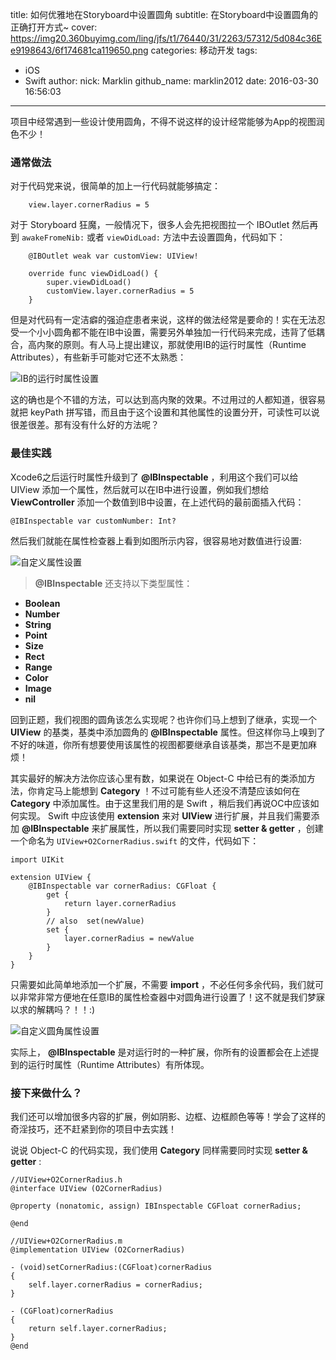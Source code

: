 title: 如何优雅地在Storyboard中设置圆角
subtitle: 在Storyboard中设置圆角的正确打开方式~
cover: https://img20.360buyimg.com/ling/jfs/t1/76440/31/2263/57312/5d084c36Ee9198643/6f174681ca119650.png
categories: 移动开发
tags:
  - iOS
  - Swift
author:
  nick: Marklin
  github_name: marklin2012
date: 2016-03-30 16:56:03
---
项目中经常遇到一些设计使用圆角，不得不说这样的设计经常能够为App的视图润色不少！
<!-- more -->
### 通常做法 
对于代码党来说，很简单的加上一行代码就能够搞定：

```
	view.layer.cornerRadius = 5

```

对于 Storyboard 狂魔，一般情况下，很多人会先把视图拉一个 IBOutlet 然后再到 `awakeFromeNib:` 或者 `viewDidLoad:` 方法中去设置圆角，代码如下：

```
	@IBOutlet weak var customView: UIView!
	
    override func viewDidLoad() {
        super.viewDidLoad()
        customView.layer.cornerRadius = 5
    }

```

但是对代码有一定洁癖的强迫症患者来说，这样的做法经常是要命的！实在无法忍受一个小小圆角都不能在IB中设置，需要另外单独加一行代码来完成，违背了低耦合，高内聚的原则。有人马上提出建议，那就使用IB的运行时属性（Runtime Attributes），有些新手可能对它还不太熟悉：

![IB的运行时属性设置](https://img14.360buyimg.com/ling/jfs/t1/49976/31/2635/26730/5d084d60Ea25c8ff5/f39f8ff5712298da.jpg)

这的确也是个不错的方法，可以达到高内聚的效果。不过用过的人都知道，很容易就把 keyPath 拼写错，而且由于这个设置和其他属性的设置分开，可读性可以说很差很差。那有没有什么好的方法呢？

### 最佳实践

Xcode6之后运行时属性升级到了 **@IBInspectable** ，利用这个我们可以给 UIView 添加一个属性，然后就可以在IB中进行设置，例如我们想给 **ViewController** 添加一个数值到IB中设置，在上述代码的最前面插入代码：

```
@IBInspectable var customNumber: Int?

```
然后我们就能在属性检查器上看到如图所示内容，很容易地对数值进行设置:

![自定义属性设置](https://img20.360buyimg.com/ling/jfs/t1/72421/19/2219/26592/5d084d60Efe842709/3bb0637604c1d3b4.jpg)


> **@IBInspectable** 还支持以下类型属性：
> 
* **Boolean**
* **Number**
* **String**
* **Point**
* **Size** 
* **Rect**
* **Range**
* **Color**
* **Image**
* **nil**


回到正题，我们视图的圆角该怎么实现呢？也许你们马上想到了继承，实现一个 **UIView** 的基类，基类中添加圆角的 **@IBInspectable** 属性。但这样你马上嗅到了不好的味道，你所有想要使用该属性的视图都要继承自该基类，那岂不是更加麻烦！

其实最好的解决方法你应该心里有数，如果说在 Object-C 中给已有的类添加方法，你肯定马上能想到 **Category** ！不过可能有些人还没不清楚应该如何在 **Category** 中添加属性。由于这里我们用的是 Swift ，稍后我们再说OC中应该如何实现。 Swift 中应该使用 **extension** 来对 **UIView** 进行扩展，并且我们需要添加 **@IBInspectable** 来扩展属性，所以我们需要同时实现 **setter & getter** ，创建一个命名为 `UIView+O2CornerRadius.swift` 的文件，代码如下：

```
import UIKit

extension UIView {
    @IBInspectable var cornerRadius: CGFloat {
        get {
            return layer.cornerRadius
        }
        // also  set(newValue)
        set {
            layer.cornerRadius = newValue
        }
    }
}

```

只需要如此简单地添加一个扩展，不需要 **import** ，不必任何多余代码，我们就可以非常非常方便地在任意IB的属性检查器中对圆角进行设置了！这不就是我们梦寐以求的解耦吗？！！:)


![自定义圆角属性设置](https://img11.360buyimg.com/ling/jfs/t1/55491/32/2710/7876/5d084d60Efc4c6207/371c72446a108520.jpg)

实际上， **@IBInspectable** 是对运行时的一种扩展，你所有的设置都会在上述提到的运行时属性（Runtime Attributes）有所体现。

### 接下来做什么？

我们还可以增加很多内容的扩展，例如阴影、边框、边框颜色等等！学会了这样的奇淫技巧，还不赶紧到你的项目中去实践！

说说 Object-C 的代码实现，我们使用 **Category** 同样需要同时实现 **setter & getter** :

```
//UIView+O2CornerRadius.h
@interface UIView (O2CornerRadius)
 
@property (nonatomic, assign) IBInspectable CGFloat cornerRadius;
 
@end
```

```
//UIView+O2CornerRadius.m
@implementation UIView (O2CornerRadius)
 
- (void)setCornerRadius:(CGFloat)cornerRadius
{
    self.layer.cornerRadius = cornerRadius;
}
 
- (CGFloat)cornerRadius
{
    return self.layer.cornerRadius;
}
@end
```